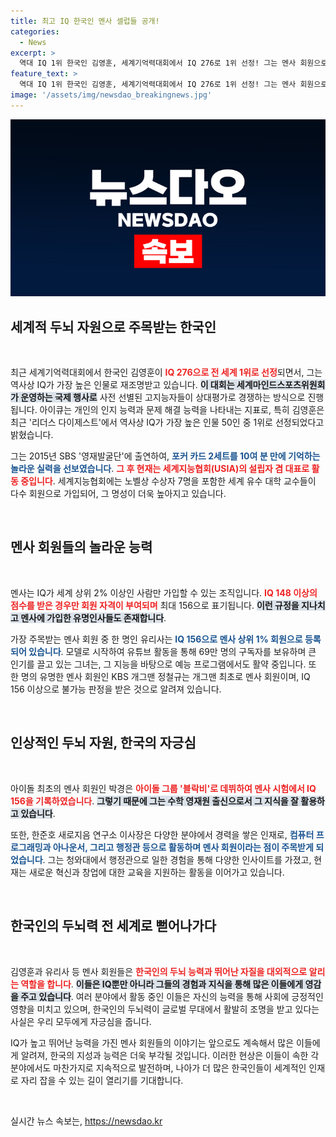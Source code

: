 ```yaml
---
title: 최고 IQ 한국인 멘사 셀럽들 공개!
categories:
  - News
excerpt: >
  역대 IQ 1위 한국인 김영훈, 세계기억력대회에서 IQ 276로 1위 선정! 그는 멘사 회원으로도 세계적으로 주목 받고 있으며, 한국의 지성을 더욱 빛내고 있다.
feature_text: >
  역대 IQ 1위 한국인 김영훈, 세계기억력대회에서 IQ 276로 1위 선정! 그는 멘사 회원으로도 세계적으로 주목 받고 있으며, 한국의 지성을 더욱 빛내고 있다.
image: '/assets/img/newsdao_breakingnews.jpg'
---
```


<p><img src="/assets/img/newsdao_breakingnews.jpg" alt="flaretime 속보" /></p>

<h2 data-ke-size="size26">세계적 두뇌 자원으로 주목받는 한국인</h2>

<p data-ke-size="size16">&nbsp;</p>

<p>최근 세계기억력대회에서 한국인 김영훈이 <b><span style="color: #ee2323;">IQ 276으로 전 세계 1위로 선정</span></b>되면서, 그는 역사상 IQ가 가장 높은 인물로 재조명받고 있습니다. <b><span style="background-color: #21538527;">이 대회는 세계마인드스포츠위원회가 운영하는 국제 행사로</span></b> 사전 선별된 고지능자들이 상대평가로 경쟁하는 방식으로 진행됩니다. 아이큐는 개인의 인지 능력과 문제 해결 능력을 나타내는 지표로, 특히 김영훈은 최근 '리더스 다이제스트'에서 역사상 IQ가 가장 높은 인물 50인 중 1위로 선정되었다고 밝혔습니다. </p>

<p>그는 2015년 SBS '영재발굴단'에 출연하여, <b><span style="color: #1a5490;">포커 카드 2세트를 10여 분 만에 기억하는 놀라운 실력을 선보였습니다</span></b>. <b><span style="color: #ee2323;">그 후 현재는 세계지능협회(USIA)의 설립자 겸 대표로 활동 중입니다</span></b>. 세계지능협회에는 노벨상 수상자 7명을 포함한 세계 유수 대학 교수들이 다수 회원으로 가입되어, 그 명성이 더욱 높아지고 있습니다. </p>

<p data-ke-size="size16">&nbsp;</p>

<h2 data-ke-size="size26">멘사 회원들의 놀라운 능력</h2>

<p data-ke-size="size16">&nbsp;</p>

<p>멘사는 IQ가 세계 상위 2% 이상인 사람만 가입할 수 있는 조직입니다. <b><span style="color: #ee2323;">IQ 148 이상의 점수를 받은 경우만 회원 자격이 부여되며</span></b> 최대 156으로 표기됩니다. <b><span style="background-color: #21538527;">이런 규정을 지나치고 멘사에 가입한 유명인사들도 존재합니다</span></b>. </p>

<p>가장 주목받는 멘사 회원 중 한 명인 유리사는 <b><span style="color: #1a5490;">IQ 156으로 멘사 상위 1% 회원으로 등록되어 있습니다</span></b>. 모델로 시작하여 유튜브 활동을 통해 69만 명의 구독자를 보유하며 큰 인기를 끌고 있는 그녀는, 그 지능을 바탕으로 예능 프로그램에서도 활약 중입니다. 또 한 명의 유명한 멘사 회원인 KBS 개그맨 정철규는 개그맨 최초로 멘사 회원이며, IQ 156 이상으로 불가능 판정을 받은 것으로 알려져 있습니다. </p>

<p data-ke-size="size16">&nbsp;</p>

<h2 data-ke-size="size26">인상적인 두뇌 자원, 한국의 자긍심</h2>

<p data-ke-size="size16">&nbsp;</p>

<p>아이돌 최초의 멘사 회원인 박경은 <b><span style="color: #ee2323;">아이돌 그룹 '블락비'로 데뷔하여 멘사 시험에서 IQ 156을 기록하였습니다</span></b>. <b><span style="background-color: #21538527;">그렇기 때문에 그는 수학 영재원 출신으로서 그 지식을 잘 활용하고 있습니다</span></b>. </p>

<p>또한, 한준호 새로지음 연구소 이사장은 다양한 분야에서 경력을 쌓은 인재로, <b><span style="color: #1a5490;">컴퓨터 프로그래밍과 아나운서, 그리고 행정관 등으로 활동하며 멘사 회원이라는 점이 주목받게 되었습니다</span></b>. 그는 청와대에서 행정관으로 일한 경험을 통해 다양한 인사이트를 가졌고, 현재는 새로운 혁신과 창업에 대한 교육을 지원하는 활동을 이어가고 있습니다. </p>

<p data-ke-size="size16">&nbsp;</p>

<h2 data-ke-size="size26">한국인의 두뇌력 전 세계로 뻗어나가다</h2>

<p data-ke-size="size16">&nbsp;</p>

<p>김영훈과 유리사 등 멘사 회원들은 <b><span style="color: #ee2323;">한국인의 두뇌 능력과 뛰어난 자질을 대외적으로 알리는 역할을 합니다</span></b>. <b><span style="background-color: #21538527;">이들은 IQ뿐만 아니라 그들의 경험과 지식을 통해 많은 이들에게 영감을 주고 있습니다</span></b>. 여러 분야에서 활동 중인 이들은 자신의 능력을 통해 사회에 긍정적인 영향을 미치고 있으며, 한국인의 두뇌력이 글로벌 무대에서 활발히 조명을 받고 있다는 사실은 우리 모두에게 자긍심을 줍니다. </p>

<p>IQ가 높고 뛰어난 능력을 가진 멘사 회원들의 이야기는 앞으로도 계속해서 많은 이들에게 알려져, 한국의 지성과 능력은 더욱 부각될 것입니다. 이러한 현상은 이들이 속한 각 분야에서도 마찬가지로 지속적으로 발전하며, 나아가 더 많은 한국인들이 세계적인 인재로 자리 잡을 수 있는 길이 열리기를 기대합니다. </p>

<p data-ke-size="size16">&nbsp;</p>
실시간 뉴스 속보는, <a href="https://newsdao.kr" rel="dofollow">https://newsdao.kr</a>



